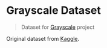 # Grayscale Dataset

> Dataset for [Grayscale](https://github.com/anthonytedja/grayscale) project

Original dataset from [Kaggle](https://www.kaggle.com/datasets/theblackmamba31/landscape-image-colorization/data).
